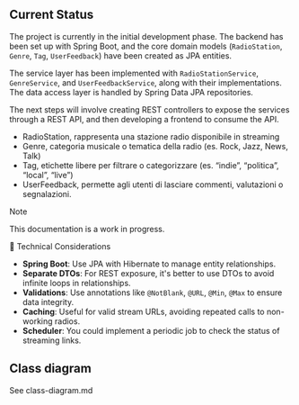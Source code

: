 ## Current Status

The project is currently in the initial development phase. The backend has been set up with Spring Boot, and the core domain models (`RadioStation`, `Genre`, `Tag`, `UserFeedback`) have been created as JPA entities.

The service layer has been implemented with `RadioStationService`, `GenreService`, and `UserFeedbackService`, along with their implementations. The data access layer is handled by Spring Data JPA repositories.

The next steps will involve creating REST controllers to expose the services through a REST API, and then developing a frontend to consume the API.

* RadioStation, rappresenta una stazione radio disponibile in streaming
* Genre, categoria musicale o tematica della radio (es. Rock, Jazz, News, Talk)
* Tag, etichette libere per filtrare o categorizzare (es. “indie”, “politica”, “local”, “live”)
* UserFeedback, permette agli utenti di lasciare commenti, valutazioni o segnalazioni.

> [!NOTE]
> This documentation is a work in progress.


🔧 Technical Considerations
- **Spring Boot**: Use JPA with Hibernate to manage entity relationships.
- **Separate DTOs**: For REST exposure, it's better to use DTOs to avoid infinite loops in relationships.
- **Validations**: Use annotations like `@NotBlank`, `@URL`, `@Min`, `@Max` to ensure data integrity.
- **Caching**: Useful for valid stream URLs, avoiding repeated calls to non-working radios.
- **Scheduler**: You could implement a periodic job to check the status of streaming links.

## Class diagram 
See class-diagram.md
